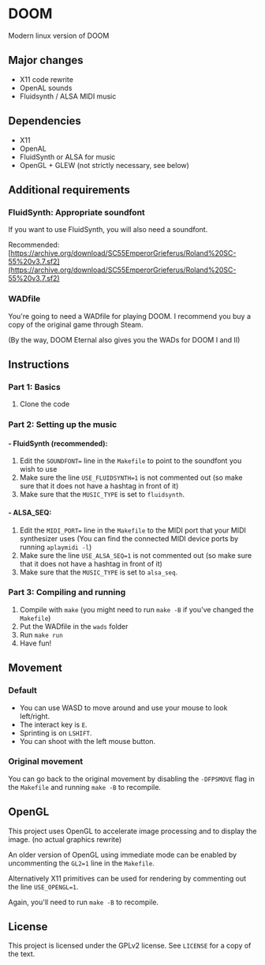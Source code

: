 # DOOM

Modern linux version of DOOM

## Major changes

- X11 code rewrite
- OpenAL sounds
- Fluidsynth / ALSA MIDI music

## Dependencies

- X11
- OpenAL
- FluidSynth or ALSA for music
- OpenGL + GLEW (not strictly necessary, see below)

## Additional requirements

### FluidSynth: Appropriate soundfont

If you want to use FluidSynth, you will also need a soundfont.

Recommended: [https://archive.org/download/SC55EmperorGrieferus/Roland%20SC-55%20v3.7.sf2](https://archive.org/download/SC55EmperorGrieferus/Roland%20SC-55%20v3.7.sf2)

### WADfile

You're going to need a WADfile for playing DOOM.
I recommend you buy a copy of the original game through Steam.

(By the way, DOOM Eternal also gives you the WADs for DOOM I and II)

## Instructions

### Part 1: Basics

1. Clone the code

### Part 2: Setting up the music

#### - FluidSynth (recommended):

1. Edit the `SOUNDFONT=` line in the `Makefile` to point to the soundfont you wish to use
2. Make sure the line `USE_FLUIDSYNTH=1` is not commented out (so make sure that it does not have a hashtag in front of it)
3. Make sure that the `MUSIC_TYPE` is set to `fluidsynth`.

#### - ALSA_SEQ:

1. Edit the `MIDI_PORT=` line in the `Makefile` to the MIDI port that your MIDI synthesizer uses (You can find the connected MIDI device ports by running `aplaymidi -l`)
2. Make sure the line `USE_ALSA_SEQ=1` is not commented out (so make sure that it does not have a hashtag in front of it)
3. Make sure that the `MUSIC_TYPE` is set to `alsa_seq`.

### Part 3: Compiling and running

1. Compile with `make` (you might need to run `make -B` if you've changed the `Makefile`)
2. Put the WADfile in the `wads` folder
3. Run `make run`
4. Have fun!

## Movement

### Default

- You can use WASD to move around and use your mouse to look left/right.
- The interact key is `E`.
- Sprinting is on `LSHIFT`.
- You can shoot with the left mouse button.

### Original movement

You can go back to the original movement by disabling the `-DFPSMOVE` flag in the `Makefile` and running `make -B` to recompile.

## OpenGL

This project uses OpenGL to accelerate image processing and to display the image. (no actual graphics rewrite)

An older version of OpenGL using immediate mode can be enabled by uncommenting the `GL2=1` line in the `Makefile`.

Alternatively X11 primitives can be used for rendering by commenting out the line `USE_OPENGL=1`.

Again, you'll need to run `make -B` to recompile.

## License

This project is licensed under the GPLv2 license.
See `LICENSE` for a copy of the text.
